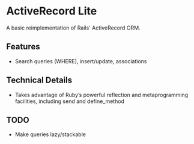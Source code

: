 # ActiveRecord Lite

A basic reimplementation of Rails' ActiveRecord ORM.

## Features
- Search queries (WHERE), insert/update, associations

## Technical Details
- Takes advantage of Ruby’s powerful reflection and metaprogramming facilities, including send and define_method

## TODO
- Make queries lazy/stackable
